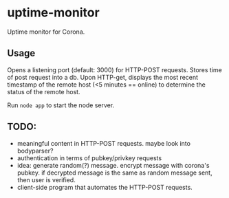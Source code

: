 # uptime-monitor

Uptime monitor for Corona.
## Usage
Opens a listening port (default: 3000) for HTTP-POST requests. Stores time of post request into a db. Upon HTTP-get, displays the most recent timestamp of the remote host (&lt;5 minutes == online) to determine the status of the remote host.

Run `node app` to start the node server.

## TODO:
* meaningful content in HTTP-POST requests. maybe look into bodyparser?
* authentication in terms of pubkey/privkey requests
* idea: generate random(?) message. encrypt message with corona's pubkey. if decrypted message is the same as random message sent, then user is verified.
* client-side program that automates the HTTP-POST requests.
